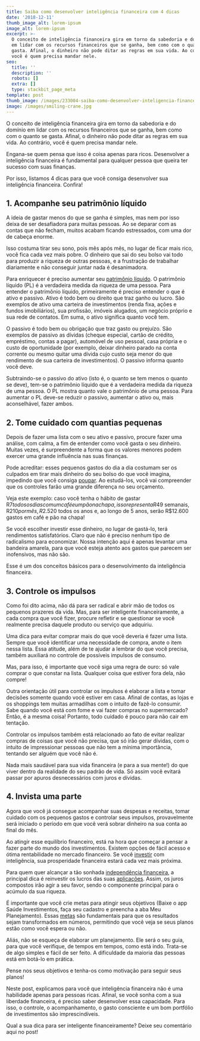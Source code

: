 ```yaml
---
title: Saiba como desenvolver inteligência financeira com 4 dicas
date: '2018-12-11'
thumb_image_alt: lorem-ipsum
image_alt: lorem-ipsum
excerpt: >-
  O conceito de inteligência financeira gira em torno da sabedoria e do domínio
  em lidar com os recursos financeiros que se ganha, bem como com o quanto se
  gasta. Afinal, o dinheiro não pode ditar as regras em sua vida. Ao contrário,
  você é quem precisa mandar nele.
seo:
  title: ''
  description: ''
  robots: []
  extra: []
  type: stackbit_page_meta
template: post
thumb_image: /images/233004-saiba-como-desenvolver-inteligencia-financeira-com-x-dicas.jpg
image: /images/smiling-crane.jpg
---
```

O conceito de inteligência financeira gira em torno da sabedoria e do domínio em lidar com os recursos financeiros que se ganha, bem como com o quanto se gasta. Afinal, o dinheiro não pode ditar as regras em sua vida. Ao contrário, você é quem precisa mandar nele.

Engana-se quem pensa que isso é coisa apenas para ricos. Desenvolver a inteligência financeira é fundamental para qualquer pessoa que queira ter sucesso com suas finanças.

Por isso, listamos 4 dicas para que você consiga desenvolver sua inteligência financeira. Confira!

## **1. Acompanhe seu patrimônio líquido**

A ideia de gastar menos do que se ganha é simples, mas nem por isso deixa de ser desafiadora para muitas pessoas. Ao se deparar com as contas que não fecham, muitos acabam ficando estressados, com uma dor de cabeça enorme.

Isso costuma tirar seu sono, pois mês após mês, no lugar de ficar mais rico, você fica cada vez mais pobre. O dinheiro que sai do seu bolso vai todo para produzir a riqueza de outras pessoas, e a frustração de trabalhar diariamente e não conseguir juntar nada é desanimadora.

Para enriquecer é preciso aumentar seu [patrimônio líquido](https://www.btgpactualdigital.com/blog/investimentos/patrimonio-liquido-o-que-e-para-que-serve-e-como-calcular). O patrimônio líquido (PL) é a verdadeira medida da riqueza de uma pessoa. Para entender o patrimônio líquido, primeiramente é preciso entender o que é ativo e passivo. Ativo é todo bem ou direito que traz ganho ou lucro. São exemplos de ativo uma carteira de investimentos (renda fixa, ações e fundos imobiliários), sua profissão, imóveis alugados, um negócio próprio e sua rede de contatos. Em suma, o ativo significa quanto você tem.

O passivo é todo bem ou obrigação que traz gasto ou prejuízo. São exemplos de passivo as dívidas (cheque especial, cartão de crédito, empréstimo, contas a pagar), automóvel de uso pessoal, casa própria e o custo de oportunidade (por exemplo, deixar dinheiro parado na conta corrente ou mesmo quitar uma dívida cujo custo seja menor do que rendimento de sua carteira de investimentos). O passivo informa quanto você deve.

Subtraindo-se o passivo do ativo (isto é, o quanto se tem menos o quanto se deve), tem-se o patrimônio líquido que é a verdadeira medida da riqueza de uma pessoa. O PL mostra quanto vale o patrimônio de uma pessoa. Para aumentar o PL deve-se reduzir o passivo, aumentar o ativo ou, mais aconselhável, fazer ambos.

## **2. Tome cuidado com quantias pequenas**

Depois de fazer uma lista com o seu ativo e passivo, procure fazer uma análise, com calma, a fim de entender como você gasta o seu dinheiro. Muitas vezes, é surpreendente a forma que os valores menores podem exercer uma grande influência nas suas finanças.

Pode acreditar: esses pequenos gastos do dia a dia costumam ser os culpados em tirar mais dinheiro do seu bolso do que você imagina, impedindo que você consiga [poupar](https://saudemaisacao.com.br/blog/investimento-mensal-qual-o-valor-ideal-para-poupar-e-investir/). Ao estudá-los, você vai compreender que os controles farão uma grande diferença no seu orçamento.

Veja este exemplo: caso você tenha o hábito de gastar R$7 todos os dias com um café e um pão na chapa, isso representa R$49 semanais, R$210 por mês, R$2.520 todos os anos e, ao longo de 5 anos, serão R$12.600 gastos em café e pão na chapa!

Se você escolher investir esse dinheiro, no lugar de gastá-lo, terá rendimentos satisfatórios. Claro que não é preciso nenhum tipo de radicalismo para economizar. Nossa intenção aqui é apenas levantar uma bandeira amarela, para que você esteja atento aos gastos que parecem ser inofensivos, mas não são.

Esse é um dos conceitos básicos para o desenvolvimento da inteligência financeira.

## **3. Controle os impulsos**&#xA;&#xA;

Como foi dito acima, não dá para ser radical e abrir mão de todos os pequenos prazeres da vida. Mas, para ser inteligente financeiramente, a cada compra que você fizer, procure refletir e se questionar se você realmente precisa daquele produto ou serviço que adquiriu.

Uma dica para evitar comprar mais do que você deveria é fazer uma lista. Sempre que você identificar uma necessidade de compra, anote o item nessa lista. Essa atitude, além de te ajudar a lembrar do que você precisa, também auxiliará no controle de possíveis impulsos de consumo.

Mas, para isso, é importante que você siga uma regra de ouro: só vale comprar o que constar na lista. Qualquer coisa que estiver fora dela, não compre!

Outra orientação útil para controlar os impulsos é elaborar a lista e tomar decisões somente quando você estiver em casa. Afinal de contas, as lojas e os shoppings tem muitas armadilhas com o intuito de fazê-lo consumir. Sabe quando você está com fome e vai fazer compras no supermercado? Então, é a mesma coisa! Portanto, todo cuidado é pouco para não cair em tentação.

Controlar os impulsos também está relacionado ao fato de evitar realizar compras de coisas que você não precisa, que só irão gerar dívidas, com o intuito de impressionar pessoas que não tem a mínima importância, tentando ser alguém que você não é.

Nada mais saudável para sua vida financeira (e para a sua mente!) do que viver dentro da realidade do seu padrão de vida. Só assim você evitará passar por apuros desnecessários com juros e dívidas.

## **4. Invista uma parte**

Agora que você já consegue acompanhar suas despesas e receitas, tomar cuidado com os pequenos gastos e controlar seus impulsos, provavelmente será iniciado o período em que você verá sobrar dinheiro na sua conta ao final do mês.

Ao atingir esse equilíbrio financeiro, está na hora que começar a pensar a fazer parte do mundo dos investimentos. Existem opções de fácil acesso e ótima rentabilidade no mercado financeiro. Se você [investir](https://saudemaisacao.com.br/blog/destaque-home/voce-sabe-quanto-investir-em-renda-fixa/) com inteligência, sua prosperidade financeira estará cada vez mais próxima.

Para quem quer alcançar a tão sonhada [independência financeira](https://saudemaisacao.com.br/blog/destaque-home/a-hora-de-agir-corretamente/), a principal dica é reinvestir os lucros das suas [aplicações](https://saudemaisacao.com.br/blog/como-aplicar-na-bolsa-de-valores-pela-primeira-vez/). Assim, os juros compostos irão agir a seu favor, sendo o componente principal para o acúmulo da sua riqueza.

É importante que você crie metas para atingir seus objetivos (Baixe o app Saúde Investimentos, faça seu cadastro e preencha a aba Meu Planejamento). Essas [metas](https://saudemaisacao.com.br/blog/destaque-home/a-importancia-de-ter-proposito-e-metas/) são fundamentais para que os resultados sejam transformados em números, permitindo que você veja se seus planos estão como você espera ou não.

Aliás, não se esqueça de elaborar um planejamento. Ele será o seu guia, para que você verifique, de tempos em tempos, como está indo. Trata-se de algo simples e fácil de ser feito. A dificuldade da maioria das pessoas está em botá-lo em prática.

Pense nos seus objetivos e tenha-os como motivação para seguir seus planos!

Neste post, explicamos para você que inteligência financeira não é uma habilidade apenas para pessoas ricas. Afinal, se você sonha com a sua liberdade financeira, é preciso saber desenvolver essa capacidade. Para isso, o controle, o acompanhamento, o gasto consciente e um bom portfólio de investimentos são imprescindíveis.

Qual a sua dica para ser inteligente financeiramente? Deixe seu comentário aqui no post!
